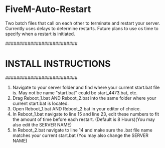 # FiveM-Auto-Restart
Two batch files that call on each other to terminate and restart your server.
Currently uses delays to determine restarts. Future plans to use os time to specify when a restart is initiated. 


##########################
#  INSTALL INSTRUCTIONS  #
##########################

1) Navigate to your server folder and find where your current start.bat file is. May not be name "start.bat" could be start_4473.bat, etc.
2) Drag Reboot_1.bat AND Reboot_2.bat into the same folder where your current start.bat is located.
3) Open Reboot_1.bat AND Reboot_2.bat in your editor of choice.
4) In Reboot_1.bat navigate to line 15 and line 23, edit these numbers to fit the amount of time before each restart. (Default is 8 Hours)(You may also edit the SERVER NAME)
5) In Reboot_2.bat navigate to line 14 and make sure the .bat file name matches your current start.bat (You may also change the SERVER NAME)

